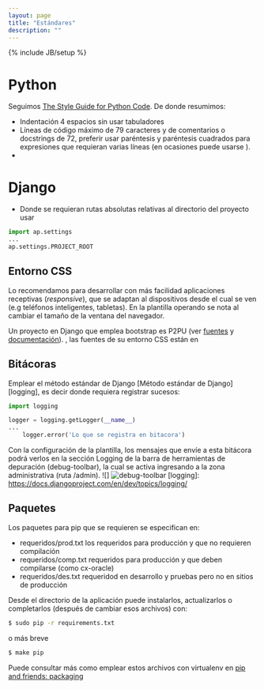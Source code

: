 ```yaml
---
layout: page
title: "Estándares"
description: ""
---
```

{% include JB/setup %}


# Python #

Seguimos 
[The Style Guide for Python Code][style].
De donde resumimos:

* Indentación 4 espacios sin usar tabuladores
* Líneas de código máximo de 79 caracteres y de comentarios o docstrings de 72,
  preferir usar paréntesis y paréntesis cuadrados para expresiones que 
  requieran varias líneas (en ocasiones puede usarse \).
* 


# Django #


* Donde se requieran rutas absolutas relativas al directorio del proyecto
  usar

```python
import ap.settings 
...
ap.settings.PROJECT_ROOT
```

## Entorno CSS ##

Lo recomendamos para desarrollar con más facilidad aplicaciones receptivas 
(*responsive*), que se adaptan al dispositivos desde el cual se ven (e.g
teléfonos inteligentes, tabletas).  En la plantilla operando se nota al cambiar
el tamaño de la ventana del navegador.

Un proyecto en Django que emplea bootstrap es P2PU (ver [fuentes][fuentescssp2pu] y [documentación][doccssp2pu]).
, las fuentes de su entorno CSS están en 

## Bitácoras ##

Emplear el método estándar de Django [Método estándar de Django][logging],
es decir donde requiera registrar sucesos:

```python
import logging

logger = logging.getLogger(__name__)
...
    logger.error('Lo que se registra en bitacora')
```

Con la configuración de la plantilla, los mensajes que envíe a esta bitácora
podrá verlos en la sección Logging de la barra de herramientas de depuración 
(debug-toolbar), la cual se activa ingresando a la zona administrativa (ruta /admin).
![]
![debug-toolbar](http://sinsitioweb.files.wordpress.com/2013/04/captura-de-pantalla-290413-133033.png "Barra de herramientas de depuración de http://sinsitioweb.wordpress.com/2013/04/29/usando-debug-toolbar-django/")
[logging]: https://docs.djangoproject.com/en/dev/topics/logging/

## Paquetes ##

Los paquetes para pip que se requieren se especifican en:

- requeridos/prod.txt los requeridos para producción y que no requieren compilación
- requeridos/comp.txt requeridos para producción y que deben compilarse (como cx-oracle)
- requeridos/des.txt  requeridod en desarrollo y pruebas pero no en sitios de producción

Desde el directorio de la aplicación puede instalarlos, actualizarlos o completarlos 
(después de cambiar esos archivos) con:

```sh
$ sudo pip -r requirements.txt
```

o más breve

```sh
$ make pip
```
Puede consultar más como emplear estos archivos con virtualenv en [pip and friends: packaging][playdohpack]



[style]: http://www.python.org/dev/peps/pep-0008/
[fuentescssp2pu]: https://github.com/p2pu/p2pu-css-framework
[doccssp2pu]: http://p2pu.github.io/p2pu-css-framework/ 
[playdoh]: https://github.com/mozilla/playdoh
[twoscoops]: https://github.com/twoscoops/django-twoscoops-project
[p2pu]: https://github.com/p2pu/lernanta
[playdohpack]: https://github.com/mozilla/playdoh-docs/blob/master/packages.rst

